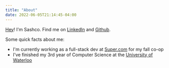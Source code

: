 ```yaml
---
title: "About"
date: 2022-06-05T21:14:45-04:00
---
```


[Hey](https://zombo.com/)! I'm Sashco. Find me on [LinkedIn](https://www.linkedin.com/in/sashco-mistelbacher/) and [Github](https://github.com/sashco-m).

Some quick facts about me:
- I'm currently working as a full-stack dev at [Super.com](https://super.com) for my fall co-op
- I've finished my 3rd year of Computer Science at the [University of Waterloo](https://uwaterloo.ca/)

<!--more-->
